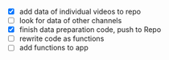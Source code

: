 - [x] add data of individual videos to repo
- [ ] look for data of other channels
- [x] finish data preparation code, push to Repo
- [ ] rewrite code as functions
- [ ] add functions to app